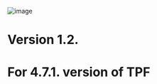 ![image](https://user-images.githubusercontent.com/37147270/130256008-a0cbcf53-6e3b-4e5c-b128-ffa5d1f8dd08.png)
# Version 1.2.
# For 4.7.1. version of TPF
